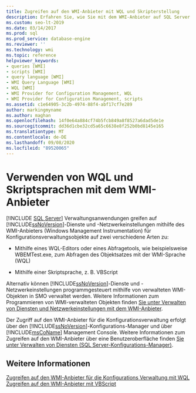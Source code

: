 ```yaml
---
title: Zugreifen auf den WMI-Anbieter mit WQL und Skripterstellung
description: Erfahren Sie, wie Sie mit dem WMI-Anbieter auf SQL Server Dienste und Netzwerkeinstellungen zugreifen, indem Sie einen WQL-Editor oder ein Abfrage Tool oder eine Skriptsprache verwenden.
ms.custom: seo-lt-2019
ms.date: 03/14/2017
ms.prod: sql
ms.prod_service: database-engine
ms.reviewer: ''
ms.technology: wmi
ms.topic: reference
helpviewer_keywords:
- queries [WMI]
- scripts [WMI]
- query language [WMI]
- WMI Query Language [WMI]
- WQL [WMI]
- WMI Provider for Configuration Management, WQL
- WMI Provider for Configuration Management, scripts
ms.assetid: c1e64905-3c2b-4974-88f4-abf17cf7e289
author: markingmyname
ms.author: maghan
ms.openlocfilehash: 14f0e64a884cf74b5fcb849a8f8527a6dad5de1e
ms.sourcegitcommit: dd36d1cbe32cd5a65c6638e8f252b0bd8145e165
ms.translationtype: MT
ms.contentlocale: de-DE
ms.lasthandoff: 09/08/2020
ms.locfileid: "89520065"
---
```

# <a name="using-wql-and-scripting-languages-with-the-wmi-provider"></a>Verwenden von WQL und Skriptsprachen mit dem WMI-Anbieter
[!INCLUDE [SQL Server](../../includes/applies-to-version/sqlserver.md)]
  Verwaltungsanwendungen greifen auf [!INCLUDE[ssNoVersion](../../includes/ssnoversion-md.md)]-Dienste und -Netzwerkeinstellungen mithilfe des WMI-Anbieters (Windows Management Instrumentation) für Konfigurationsverwaltungsobjekte auf zwei verschiedene Arten zu:  
  
-   Mithilfe eines WQL-Editors oder eines Abfragetools, wie beispielsweise WBEMTest.exe, zum Abfragen des Objektsatzes mit der WMI-Sprache (WQL)  
  
-   Mithilfe einer Skriptsprache, z. B. VBScript  
  
 Alternativ können [!INCLUDE[ssNoVersion](../../includes/ssnoversion-md.md)]-Dienste und -Netzwerkeinstellungen programmgesteuert mithilfe von verwalteten WMI-Objekten in SMO verwaltet werden. Weitere Informationen zum Programmieren von WMI-verwalteten Objekten finden [Sie unter Verwalten von Diensten und Netzwerkeinstellungen mit dem WMI-Anbieter](../../relational-databases/server-management-objects-smo/tasks/managing-services-and-network-settings-by-using-wmi-provider.md).  
  
 Der Zugriff auf den WMI-Anbieter für die Konfigurationsverwaltung erfolgt über den [!INCLUDE[ssNoVersion](../../includes/ssnoversion-md.md)]-Konfigurations-Manager und über [!INCLUDE[msCoName](../../includes/msconame-md.md)] Management Console. Weitere Informationen zum Zugreifen auf den WMI-Anbieter über eine Benutzeroberfläche finden [Sie unter Verwalten von Diensten &#40;SQL Server-Konfigurations-Manager&#41;](https://msdn.microsoft.com/library/78dee169-df0c-4c95-9af7-bf033bc9fdc6).  
  
## <a name="see-also"></a>Weitere Informationen  
 [Zugreifen auf den WMI-Anbieter für die Konfigurations Verwaltung mit WQL](../../relational-databases/wmi-provider-configuration/access-wmi-provider-for-configuration-management-using-wql.md)   
 [Zugreifen auf den WMI-Anbieter mit VBScript](../../relational-databases/wmi-provider-configuration/access-wmi-provider-for-configuration-management-using-vbscript.md)  
  
  
